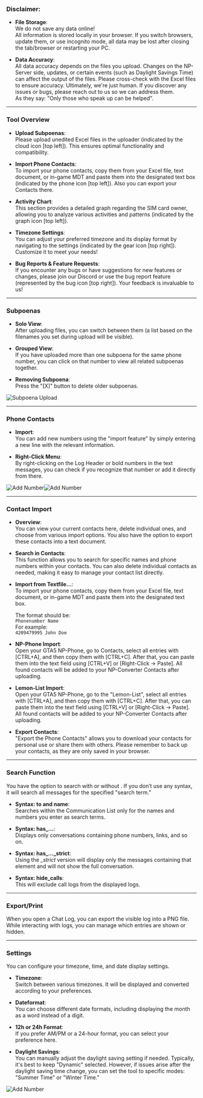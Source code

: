 ### Disclaimer:
- **File Storage**:   
We do not save any data online!   
All information is stored locally in your browser. If you switch browsers, update them, or use incognito mode, all data may be lost after closing the tab/browser or restarting your PC.

- **Data Accuracy**:     
  All data accuracy depends on the files you upload. Changes on the NP-Server side, updates, or certain events (such as Daylight Savings Time) can affect the output of the files. Please cross-check with the Excel files to ensure accuracy. Ultimately, we're just human. If you discover any issues or bugs, please reach out to us so we can address them.   
  As they say: "Only those who speak up can be helped".

---

### Tool Overview
- **Upload Subpoenas**:   
  Please upload unedited Excel files in the uploader (indicated by the cloud icon [top left]). This ensures optimal functionality and compatibility.

- **Import Phone Contacts**:  
  To import your phone contacts, copy them from your Excel file, text document, or in-game MDT and paste them into the designated text box (indicated by the phone icon [top left]). Also you can export your Contacts there.

- **Activity Chart**:  
  This section provides a detailed graph regarding the SIM card owner, allowing you to analyze various activities and patterns (indicated by the graph icon [top left]).

- **Timezone Settings**:  
  You can adjust your preferred timezone and its display format by navigating to the settings (indicated by the gear icon [top right]). Customize it to meet your needs!

- **Bug Reports & Feature Requests**:  
  If you encounter any bugs or have suggestions for new features or changes, please join our Discord or use the bug report feature (represented by the bug icon [top right]). Your feedback is invaluable to us!
  
---

### Subpoenas
- **Solo View**:  
  After uploading files, you can switch between them (a list based on the filenames you set during upload will be visible).

- **Grouped View**:   
  If you have uploaded more than one subpoena for the same phone number, you can click on that number to view all related subpoenas together.

- **Removing Subpoena**:  
  Press the "[X]" button to delete older subpoenas.

![Subpoena Upload](https://sushiingit.github.io/np_csv_converter/resources/frontend/image/help/phoneUpload.png "Subpoena Upload")

---

### Phone Contacts
- **Import**:  
  You can add new numbers using the "import feature" by simply entering a new line with the relevant information.

- **Right-Click Menu**:  
  By right-clicking on the Log Header or bold numbers in the text messages, you can check if you recognize that number or add it directly from there.

![Add Number](https://sushiingit.github.io/np_csv_converter/resources/frontend/image/help/phoneAddnumber.png "Add Number")![Add Number](https://sushiingit.github.io/np_csv_converter/resources/frontend/image/help/phoneAddnumber2.png "Add Number")

---
### Contact Import
  - **Overview**:  
    You can view your current contacts here, delete individual ones, and choose from various import options. You also have the option to export these contacts into a text document.

- **Search in Contacts**:  
    This function allows you to search for specific names and phone numbers within your contacts. You can also delete individual contacts as needed, making it easy to manage your contact list directly.

- **Import from Textfile...**:    
    To import your phone contacts, copy them from your Excel file, text document, or in-game MDT and paste them into the designated text box.  
      
    The format should be:  
    `Phonenumber Name`  
    For example:  
    `4209479995 John Doe`

- **NP-Phone Import**:    
    Open your GTA5 NP-Phone, go to Contacts, select all entries with [CTRL+A], and then copy them with [CTRL+C]. After that, you can paste them into the text field using [CTRL+V] or [Right-Click -> Paste]. All found contacts will be added to your NP-Converter Contacts after uploading.

- **Lemon-List Import**:    
    Open your GTA5 NP-Phone, go to the "Lemon-List", select all entries with [CTRL+A], and then copy them with [CTRL+C]. After that, you can paste them into the text field using [CTRL+V] or [Right-Click -> Paste]. All found contacts will be added to your NP-Converter Contacts after uploading.

- **Export Contacts**:    
    "Export the Phone Contacts" allows you to download your contacts for personal use or share them with others. Please remember to back up your contacts, as they are only saved in your browser.

--- 

### Search Function
  You have the option to search with or without <syntax>. If you don’t use any syntax, it will search all messages for the specified "search term."

- **Syntax: to and name**:     
  Searches within the Communication List only for the names and numbers you enter as search terms.

- **Syntax: has_...**:   
  Displays only conversations containing phone numbers, links, and so on.
  
- **Syntax: has_..._strict**:    
  Using the *_strict* version will display only the messages containing that element and will not show the full conversation.

- **Syntax: hide_calls**:    
  This will exclude call logs from the displayed logs.

---

### Export/Print
  When you open a Chat Log, you can export the visible log into a PNG file.
  While interacting with logs, you can manage which entries are shown or hidden.

---

### Settings
  You can configure your timezone, time, and date display settings.

- **Timezone**:  
 Switch between various timezones. It will be displayed and converted according to your preferences.

- **Dateformat**:  
  You can choose different date formats, including displaying the month as a word instead of a digit.

- **12h or 24h Format**:  
  If you prefer AM/PM or a 24-hour format, you can select your preference here.

- **Daylight Savings**:  
  You can manually adjust the daylight saving setting if needed. Typically, it's best to keep "Dynamic" selected. However, if issues arise after the daylight saving time change, you can set the tool to specific modes: "Summer Time" or "Winter Time."

![Add Number](https://sushiingit.github.io/np_csv_converter/resources/frontend/image/help/settings2.png "Add Number")

